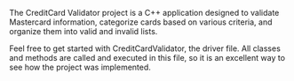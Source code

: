 The CreditCard Validator project is a C++ application designed to validate Mastercard information, categorize cards based on various criteria, and organize them into valid and invalid lists. 

Feel free to get started with CreditCardValidator, the driver file. All classes and methods are called and executed in this file, so it is an excellent way to see how the project was implemented. 
